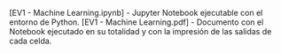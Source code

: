 [EV1 - Machine Learning.ipynb] - Jupyter Notebook ejecutable con el entorno de Python.
[EV1 - Machine Learning.pdf] - Documento con el Notebook ejecutado en su totalidad y con la impresión de las salidas de cada celda.
